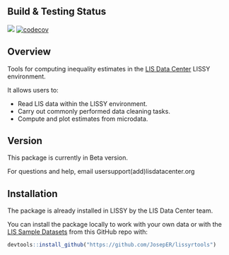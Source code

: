 

## Build & Testing Status
<!-- badges: start -->
  [![](https://img.shields.io/badge/devel%20version-0.1.0-blue.svg)](https://github.com/joseper/lissyrtools)
  [![codecov](https://codecov.io/gh/joseper/lissyrtools/graph/badge.svg?token=kd2zXPsfWz)](https://codecov.io/gh/joseper/lissyrtools)
  <!-- badges: end -->

## Overview
Tools for computing inequality estimates in the [LIS Data Center](https://www.lisdatacenter.org/) LISSY environment.

It allows users to:
* Read LIS data within the LISSY environment.
* Carry out commonly performed data cleaning tasks.
* Compute and plot estimates from microdata.

## Version
This package is currently in Beta version.

For questions and help, email usersupport(add)lisdatacenter.org

## Installation
The package is already installed in LISSY by the LIS Data Center team.

You can install the package locally to work with your own data or with the [LIS Sample Datasets](https://www.lisdatacenter.org/resources/self-teaching/) from this GitHub repo with:
```r
devtools::install_github("https://github.com/JosepER/lissyrtools")
```


